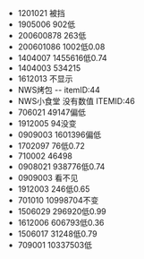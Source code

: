 - 1201021  被挡
- 1905006  902低
- 200600878 263低
- 200601086 1002低0.08
- 1404007  1455616低0.74
- 1404003  534215
- 1612013  不显示
- NWS烤包  -- itemID:44
- NWS小食堂 没有数值 ITEMID:46
- 706021  49147偏低
- 1912005  94没变
- 0909003 1601396偏低
- 1702097  76低0.72
- 710002   46498
- 0908021  938776低0.74
- 0909003  看不见
- 1912003  246低0.65
- 701010  10998704不变
- 1506029  296920低0.99
- 1612006  606793低0.36
- 1506017  31248低0.79
- 709001  10337503低  